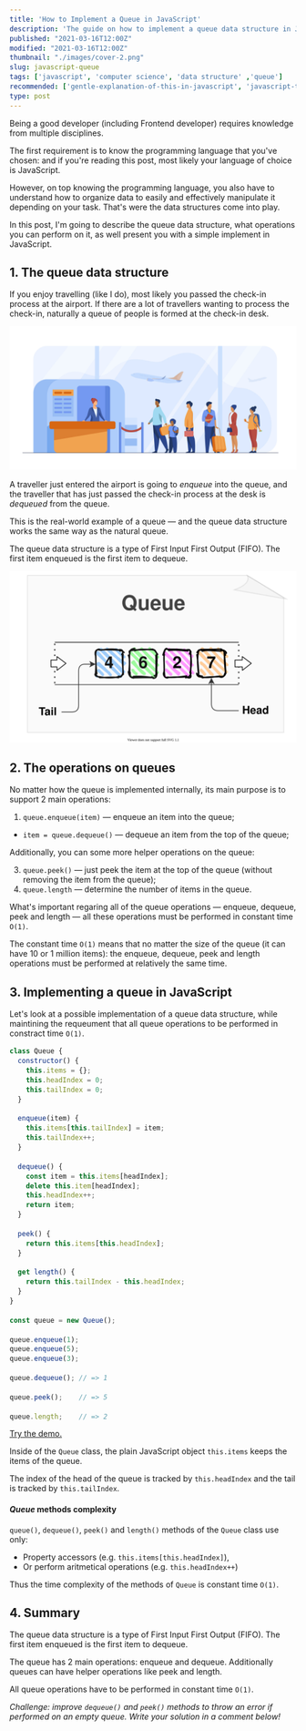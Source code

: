 ```yaml
---
title: 'How to Implement a Queue in JavaScript'
description: 'The guide on how to implement a queue data structure in JavaScript.'
published: "2021-03-16T12:00Z"
modified: "2021-03-16T12:00Z"
thumbnail: "./images/cover-2.png"
slug: javascript-queue
tags: ['javascript', 'computer science', 'data structure' ,'queue']
recommended: ['gentle-explanation-of-this-in-javascript', 'javascript-this-interview-questions']
type: post
---
```


Being a good developer (including Frontend developer) requires knowledge from multiple disciplines.  

The first requirement is to know the programming language that you've chosen: and if you're reading this post,
most likely your language of choice is JavaScript.  

However, on top knowing the programming language, you also have to understand how to organize data to 
easily and effectively manipulate it depending on your task. That's were the data structures come into play.  

In this post, I'm going to describe the queue data structure, what operations you can perform on it, as well present you with a simple implement in JavaScript.  

## 1. The queue data structure

If you enjoy travelling (like I do), most likely you passed the check-in process at the airport. If there are a lot of travellers wanting to process the check-in, naturally a queue of people is formed at the check-in desk.  

![Airport Check-In Queue](./images/airport-queue.jpg)

A traveller just entered the airport is going to *enqueue* into the queue, and the traveller that has just passed the check-in process at the desk is *dequeued* from the queue.  

This is the real-world example of a queue &mdash; and the queue data structure works the same way as the natural queue.  

The queue data structure is a type of First Input First Output (FIFO). The first item enqueued is the first item to dequeue.  

![Queue Data Structure](./images/queue-11.svg)

## 2. The operations on queues

No matter how the queue is implemented internally, its main purpose is to support 2 main operations:

1. `queue.enqueue(item)` &mdash; enqueue an item into the queue;
* `item = queue.dequeue()` &mdash; dequeue an item from the top of the queue;

Additionally, you can some more helper operations on the queue:

3. `queue.peek()` &mdash; just peek the item at the top of the queue (without removing the item from the queue);
4. `queue.length` &mdash; determine the number of items in the queue.

What's important regaring all of the queue operations &mdash; enqueue, dequeue, peek and length &mdash; all these operations must be performed in constant time `O(1)`. 

The constant time `O(1)` means that no matter the size of the queue (it can have 10 or 1 million items): the enqueue, dequeue, peek and length operations must be performed at relatively the same time.  

## 3. Implementing a queue in JavaScript

Let's look at a possible implementation of a queue data structure, while maintining the requeument that all queue operations to be performed in constract time `O(1)`.  

```javascript
class Queue {
  constructor() {
    this.items = {};
    this.headIndex = 0;
    this.tailIndex = 0;
  }

  enqueue(item) {
    this.items[this.tailIndex] = item;
    this.tailIndex++;
  }

  dequeue() {
    const item = this.items[headIndex];
    delete this.item[headIndex];
    this.headIndex++;
    return item;
  }

  peek() {
    return this.items[this.headIndex];
  }

  get length() {
    return this.tailIndex - this.headIndex;
  }
}

const queue = new Queue();

queue.enqueue(1);
queue.enqueue(5);
queue.enqueue(3);

queue.dequeue(); // => 1

queue.peek();    // => 5

queue.length;    // => 2
```

[Try the demo.]()

Inside of the `Queue` class, the plain JavaScript object `this.items` keeps the items of the queue.  

The index of the head of the queue is tracked by `this.headIndex` and the tail is tracked by `this.tailIndex`.  

#### *Queue* methods complexity

`queue()`, `dequeue()`, `peek()` and `length()` methods of the `Queue` class use only:

* Property accessors (e.g. `this.items[this.headIndex]`),
* Or perform aritmetical operations (e.g. `this.headIndex++`)

Thus the time complexity of the methods of `Queue` is constant time `O(1)`.  

## 4. Summary

The queue data structure is a type of First Input First Output (FIFO). The first item enqueued is the first item to dequeue.  

The queue has 2 main operations: enqueue and dequeue. Additionally queues can have helper operations like peek and length.  

All queue operations have to be performed in constant time `O(1)`.  

*Challenge: improve `dequeue()` and `peek()` methods to throw an error if performed on an empty queue. Write your solution in a comment below!*